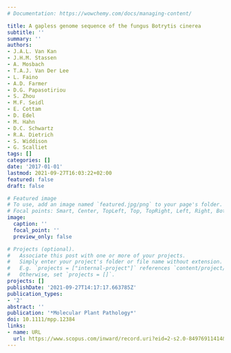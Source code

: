 ```yaml
---
# Documentation: https://wowchemy.com/docs/managing-content/

title: A gapless genome sequence of the fungus Botrytis cinerea
subtitle: ''
summary: ''
authors:
- J.A.L. Van Kan
- J.H.M. Stassen
- A. Mosbach
- T.A.J. Van Der Lee
- L. Faino
- A.D. Farmer
- D.G. Papasotiriou
- S. Zhou
- M.F. Seidl
- E. Cottam
- D. Edel
- M. Hahn
- D.C. Schwartz
- R.A. Dietrich
- S. Widdison
- G. Scalliet
tags: []
categories: []
date: '2017-01-01'
lastmod: 2021-09-27T16:03:22+02:00
featured: false
draft: false

# Featured image
# To use, add an image named `featured.jpg/png` to your page's folder.
# Focal points: Smart, Center, TopLeft, Top, TopRight, Left, Right, BottomLeft, Bottom, BottomRight.
image:
  caption: ''
  focal_point: ''
  preview_only: false

# Projects (optional).
#   Associate this post with one or more of your projects.
#   Simply enter your project's folder or file name without extension.
#   E.g. `projects = ["internal-project"]` references `content/project/deep-learning/index.md`.
#   Otherwise, set `projects = []`.
projects: []
publishDate: '2021-09-27T14:17:17.663785Z'
publication_types:
- '2'
abstract: ''
publication: '*Molecular Plant Pathology*'
doi: 10.1111/mpp.12384
links:
- name: URL
  url: https://www.scopus.com/inward/record.uri?eid=2-s2.0-84976911414&doi=10.1111%2fmpp.12384&partnerID=40&md5=27e2bd3f833ce5f096bb77d8a5f7f093
---
```

